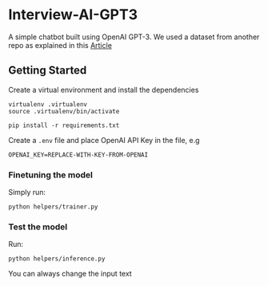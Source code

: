 # Interview-AI-GPT3

A simple chatbot built using OpenAI GPT-3. We used a dataset from another repo as explained in this [Article](https://medium.com/@olahsymbo/fine-tuning-openai-gpt-3-to-build-custom-chatbot-fe2dea524561)  

## Getting Started
Create a virtual environment and install the dependencies

```
virtualenv .virtualenv
source .virtualenv/bin/activate

pip install -r requirements.txt
```

Create a `.env` file and place OpenAI API Key in the file, e.g

``` 
OPENAI_KEY=REPLACE-WITH-KEY-FROM-OPENAI
```

### Finetuning the model

Simply run:

``` 
python helpers/trainer.py
```

### Test the model

Run:

``` 
python helpers/inference.py
```
You can always change the input text